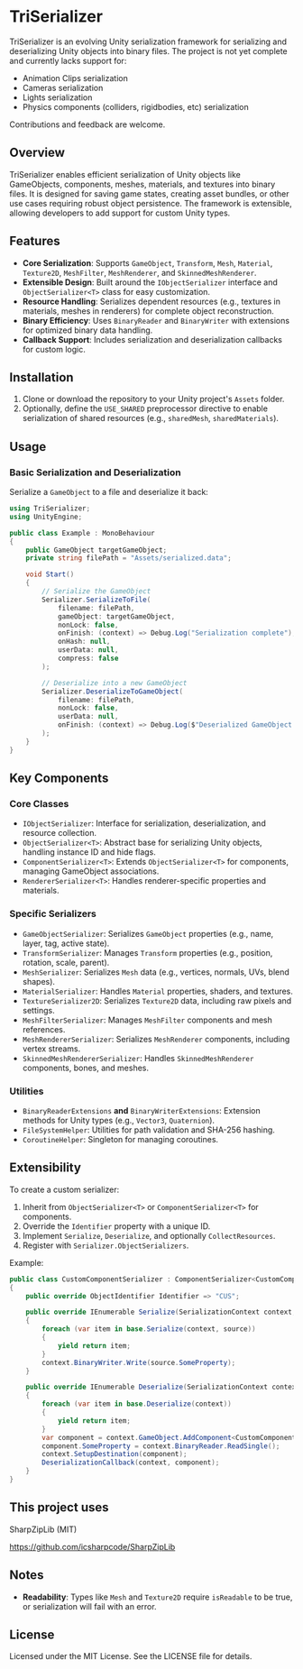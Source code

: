 
# TriSerializer

TriSerializer is an evolving Unity serialization framework for serializing and deserializing Unity objects into binary files. The project is not yet complete and currently lacks support for:

- Animation Clips serialization
- Cameras serialization
- Lights serialization
- Physics components (colliders, rigidbodies, etc) serialization

Contributions and feedback are welcome.

## Overview

TriSerializer enables efficient serialization of Unity objects like GameObjects, components, meshes, materials, and textures into binary files. It is designed for saving game states, creating asset bundles, or other use cases requiring robust object persistence. The framework is extensible, allowing developers to add support for custom Unity types.

## Features

- **Core Serialization**: Supports `GameObject`, `Transform`, `Mesh`, `Material`, `Texture2D`, `MeshFilter`, `MeshRenderer`, and `SkinnedMeshRenderer`.
- **Extensible Design**: Built around the `IObjectSerializer` interface and `ObjectSerializer<T>` class for easy customization.
- **Resource Handling**: Serializes dependent resources (e.g., textures in materials, meshes in renderers) for complete object reconstruction.
- **Binary Efficiency**: Uses `BinaryReader` and `BinaryWriter` with extensions for optimized binary data handling.
- **Callback Support**: Includes serialization and deserialization callbacks for custom logic.

## Installation

1. Clone or download the repository to your Unity project's `Assets` folder.
2. Optionally, define the `USE_SHARED` preprocessor directive to enable serialization of shared resources (e.g., `sharedMesh`, `sharedMaterials`).

## Usage

### Basic Serialization and Deserialization

Serialize a `GameObject` to a file and deserialize it back:

```csharp
using TriSerializer;
using UnityEngine;

public class Example : MonoBehaviour
{
    public GameObject targetGameObject;
    private string filePath = "Assets/serialized.data";

    void Start()
    {
        // Serialize the GameObject
        Serializer.SerializeToFile(
            filename: filePath,
            gameObject: targetGameObject,
            nonLock: false,
            onFinish: (context) => Debug.Log("Serialization complete"),
            onHash: null,
            userData: null,
            compress: false
        );

        // Deserialize into a new GameObject
        Serializer.DeserializeToGameObject(
            filename: filePath,
            nonLock: false,
            userData: null,
            onFinish: (context) => Debug.Log($"Deserialized GameObject: {context.GameObject.name}")
        );
    }
}
```

## Key Components

### Core Classes

- `IObjectSerializer`: Interface for serialization, deserialization, and resource collection.
- `ObjectSerializer<T>`: Abstract base for serializing Unity objects, handling instance ID and hide flags.
- `ComponentSerializer<T>`: Extends `ObjectSerializer<T>` for components, managing GameObject associations.
- `RendererSerializer<T>`: Handles renderer-specific properties and materials.

### Specific Serializers

- `GameObjectSerializer`: Serializes `GameObject` properties (e.g., name, layer, tag, active state).
- `TransformSerializer`: Manages `Transform` properties (e.g., position, rotation, scale, parent).
- `MeshSerializer`: Serializes `Mesh` data (e.g., vertices, normals, UVs, blend shapes).
- `MaterialSerializer`: Handles `Material` properties, shaders, and textures.
- `TextureSerializer2D`: Serializes `Texture2D` data, including raw pixels and settings.
- `MeshFilterSerializer`: Manages `MeshFilter` components and mesh references.
- `MeshRendererSerializer`: Serializes `MeshRenderer` components, including vertex streams.
- `SkinnedMeshRendererSerializer`: Handles `SkinnedMeshRenderer` components, bones, and meshes.

### Utilities

- `BinaryReaderExtensions` **and** `BinaryWriterExtensions`: Extension methods for Unity types (e.g., `Vector3`, `Quaternion`).
- `FileSystemHelper`: Utilities for path validation and SHA-256 hashing.
- `CoroutineHelper`: Singleton for managing coroutines.

## Extensibility

To create a custom serializer:

1. Inherit from `ObjectSerializer<T>` or `ComponentSerializer<T>` for components.
2. Override the `Identifier` property with a unique ID.
3. Implement `Serialize`, `Deserialize`, and optionally `CollectResources`.
4. Register with `Serializer.ObjectSerializers`.

Example:

```csharp
public class CustomComponentSerializer : ComponentSerializer<CustomComponent>
{
    public override ObjectIdentifier Identifier => "CUS";

    public override IEnumerable Serialize(SerializationContext context, CustomComponent source)
    {
        foreach (var item in base.Serialize(context, source))
        {
            yield return item;
        }
        context.BinaryWriter.Write(source.SomeProperty);
    }

    public override IEnumerable Deserialize(SerializationContext context)
    {
        foreach (var item in base.Deserialize(context))
        {
            yield return item;
        }
        var component = context.GameObject.AddComponent<CustomComponent>();
        component.SomeProperty = context.BinaryReader.ReadSingle();
        context.SetupDestination(component);
        DeserializationCallback(context, component);
    }
}
```

## This project uses
SharpZipLib (MIT)

https://github.com/icsharpcode/SharpZipLib

## Notes

- **Readability**: Types like `Mesh` and `Texture2D` require `isReadable` to be true, or serialization will fail with an error.

## License

Licensed under the MIT License. See the LICENSE file for details.
